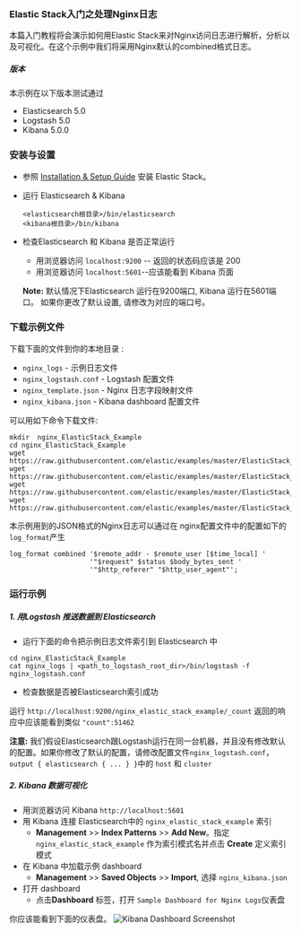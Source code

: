 ### Elastic Stack入门之处理Nginx日志
本篇入门教程将会演示如何用Elastic Stack来对Nginx访问日志进行解析，分析以及可视化。在这个示例中我们将采用Nginx默认的combined格式日志。

##### 版本
本示例在以下版本测试通过

- Elasticsearch 5.0
- Logstash 5.0
- Kibana 5.0.0

### 安装与设置
* 参照 [Installation & Setup Guide](../installation_and_setup.md) 安装 Elastic Stack。

* 运行 Elasticsearch & Kibana
  ```
  <elasticsearch根目录>/bin/elasticsearch
  <kibana根目录>/bin/kibana
  ```

* 检查Elasticsearch 和 Kibana 是否正常运行
  - 用浏览器访问 `localhost:9200` -- 返回的状态码应该是 200 
  - 用浏览器访问 `localhost:5601`--应该能看到 Kibana 页面

  **Note:** 默认情况下Elasticsearch 运行在9200端口, Kibana 运行在5601端口。 如果你更改了默认设置, 请修改为对应的端口号。

### 下载示例文件

下载下面的文件到你的本地目录 :

- `nginx_logs` - 示例日志文件
- `nginx_logstash.conf` - Logstash 配置文件
- `nginx_template.json` - Nginx 日志字段映射文件
- `nginx_kibana.json` -  Kibana dashboard 配置文件

可以用如下命令下载文件:

```shell
mkdir  nginx_ElasticStack_Example
cd nginx_ElasticStack_Example
wget https://raw.githubusercontent.com/elastic/examples/master/ElasticStack_NGINX/nginx_logstash.conf
wget https://raw.githubusercontent.com/elastic/examples/master/ElasticStack_NGINX/nginx_template.json
wget https://raw.githubusercontent.com/elastic/examples/master/ElasticStack_NGINX/nginx_kibana.json
wget https://raw.githubusercontent.com/elastic/examples/master/ElasticStack_NGINX/nginx_logs
```

本示例用到的JSON格式的Nginx日志可以通过在 nginx配置文件中的配置如下的`log_format`产生

```
log_format combined '$remote_addr - $remote_user [$time_local] '
                    '"$request" $status $body_bytes_sent '
                    '"$http_referer" "$http_user_agent"';
```

### 运行示例
##### 1. 用Logstash 推送数据到 Elasticsearch
* 运行下面的命令把示例日志文件索引到 Elasticsearch 中

```shell
cd nginx_ElasticStack_Example
cat nginx_logs | <path_to_logstash_root_dir>/bin/logstash -f nginx_logstash.conf
```

 * 检查数据是否被Elasticsearch索引成功

  运行 `http://localhost:9200/nginx_elastic_stack_example/_count` 返回的响应中应该能看到类似 `"count":51462`

 **注意:** 我们假设Elasticsearch跟Logstash运行在同一台机器，并且没有修改默认的配置。如果你修改了默认的配置，请修改配置文件`nginx_logstash.conf`， `output { elasticsearch { ... } }`中的   `host` 和 `cluster`

##### 2. Kibana 数据可视化

* 用浏览器访问 Kibana `http://localhost:5601`
* 用 Kibana 连接 Elasticsearch中的 `nginx_elastic_stack_example` 索引
    * **Management** >> **Index Patterns** >> **Add New**。指定 `nginx_elastic_stack_example` 作为索引模式名并点击 **Create** 定义索引模式
* 在 Kibana 中加载示例 dashboard
    * **Management** >> **Saved Objects** >> **Import**, 选择 `nginx_kibana.json`
* 打开 dashboard
    * 点击**Dashboard** 标签，打开 `Sample Dashboard for Nginx Logs`仪表盘

你应该能看到下面的仪表盘。
![Kibana Dashboard Screenshot](https://github.com/elastic/examples/blob/master/ElasticStack_NGINX/nginx_dashboard.jpg?raw=true)
